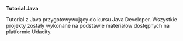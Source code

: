 **Tutorial Java**

Tutorial z Java przygotowywujący do kursu Java Developer.
Wszystkie projekty zostały wykonane na podstawie materiałów dostępnych na platformie Udacity.
